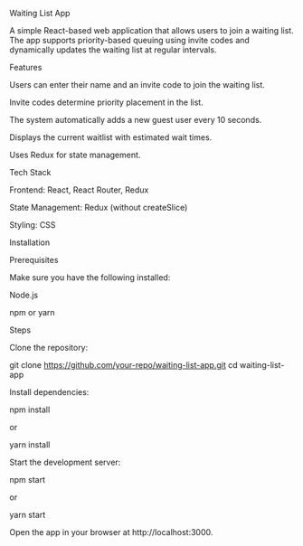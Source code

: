 Waiting List App

A simple React-based web application that allows users to join a waiting list. The app supports priority-based queuing using invite codes and dynamically updates the waiting list at regular intervals.

Features

Users can enter their name and an invite code to join the waiting list.

Invite codes determine priority placement in the list.

The system automatically adds a new guest user every 10 seconds.

Displays the current waitlist with estimated wait times.

Uses Redux for state management.

Tech Stack

Frontend: React, React Router, Redux

State Management: Redux (without createSlice)

Styling: CSS

Installation

Prerequisites

Make sure you have the following installed:

Node.js

npm or yarn

Steps

Clone the repository:

git clone https://github.com/your-repo/waiting-list-app.git
cd waiting-list-app

Install dependencies:

npm install

or

yarn install

Start the development server:

npm start

or

yarn start

Open the app in your browser at http://localhost:3000.